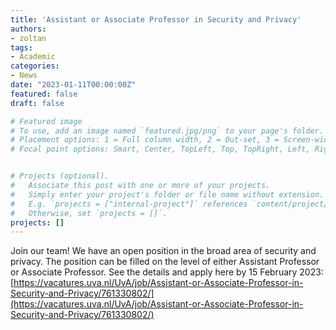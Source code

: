 ```yaml
---
title: 'Assistant or Associate Professor in Security and Privacy'
authors:
- zoltan
tags:
- Academic
categories:
- News
date: "2023-01-11T00:00:00Z"
featured: false
draft: false

# Featured image
# To use, add an image named `featured.jpg/png` to your page's folder.
# Placement options: 1 = Full column width, 2 = Out-set, 3 = Screen-width
# Focal point options: Smart, Center, TopLeft, Top, TopRight, Left, Right, BottomLeft, Bottom, BottomRight


# Projects (optional).
#   Associate this post with one or more of your projects.
#   Simply enter your project's folder or file name without extension.
#   E.g. `projects = ["internal-project"]` references `content/project/deep-learning/index.md`.
#   Otherwise, set `projects = []`.
projects: []
---
```


Join our team!
We have an open position in the broad area of security and privacy.
The position can be filled on the level of either Assistant Professor or Associate Professor.
See the details and apply here by 15 February 2023:
[https://vacatures.uva.nl/UvA/job/Assistant-or-Associate-Professor-in-Security-and-Privacy/761330802/](https://vacatures.uva.nl/UvA/job/Assistant-or-Associate-Professor-in-Security-and-Privacy/761330802/)
